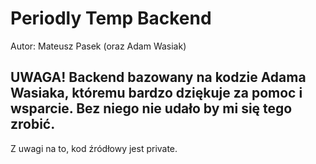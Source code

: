 # Periodly Temp Backend

Autor: Mateusz Pasek (oraz Adam Wasiak)

## UWAGA! Backend bazowany na kodzie Adama Wasiaka, któremu bardzo dziękuje za pomoc i wsparcie. Bez niego nie udało by mi się tego zrobić.
Z uwagi na to, kod źródłowy jest private.